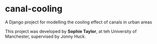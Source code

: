 # canal-cooling
A Django project for modelling the cooling effect of canals in urban areas

This project was developed by **Sophie Taylor**, at teh University of Manchester, supervised by Jonny Huck.